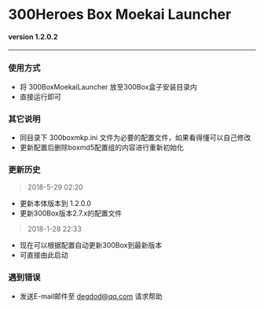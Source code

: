  # 300Heroes Box Moekai Launcher
 #### version 1.2.0.2
 ----------

### 使用方式

 * 将 300BoxMoekaiLauncher 放至300Box盒子安装目录内
 * 直接运行即可



### 其它说明

 * 同目录下 300boxmkp.ini 文件为必要的配置文件，如果看得懂可以自己修改
 * 更新配置后删除boxmd5配置组的内容进行重新初始化


### 更新历史
> 2018-5-29 02:20
 * 更新本体版本到 1.2.0.0
 * 更新300Box版本2.7.x的配置文件

> 2018-1-28 22:33
 * 现在可以根据配置自动更新300Box到最新版本
 * 可直接由此启动


### 遇到错误

 * 发送E-mail邮件至 degdod@qq.com 请求帮助
